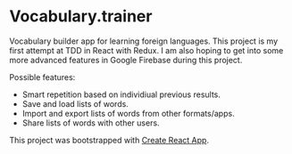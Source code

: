# Vocabulary.trainer

Vocabulary builder app for learning foreign languages.
This project is my first attempt at TDD in React with Redux. I am also hoping to get into some more advanced features in Google Firebase during this project.

Possible features:
* Smart repetition based on individiual previous results.
* Save and load lists of words.
* Import and export lists of words from other formats/apps.
* Share lists of words with other users.



This project was bootstrapped with [Create React App](https://github.com/facebookincubator/create-react-app).